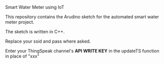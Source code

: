Smart Water Meter using IoT


This repository contains the Arudino sketch for the automated smart water meter project.

The sketch is written in C++.

Replace your ssid and pass where asked.

Enter your ThingSpeak channel's <strong>API WRITE KEY</strong> in the updateTS function in place of "xxx"